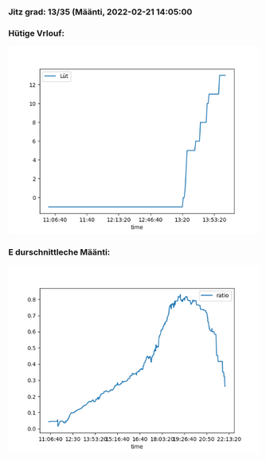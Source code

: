 ### Jitz grad: 13/35 (Määnti, 2022-02-21 14:05:00

### Hütige Vrlouf:
![Graph](Today.png)

### E durschnittleche Määnti:
![Graph](Määnti.png)